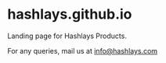 # hashlays.github.io
Landing page for Hashlays Products.

For any queries, mail us at info@hashlays.com
